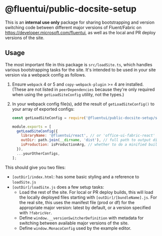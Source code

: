 # @fluentui/public-docsite-setup

This is an **internal use only** package for sharing bootstrapping and version switching code between different major versions of Fluent/Fabric on https://developer.microsoft.com/fluentui, as well as the local and PR deploy versions of the site.

## Usage

The most important file in this package is `src/loadSite.ts`, which handles various bootstrapping tasks for the site. It's intended to be used in your site version via a webpack config as follows.

1. Ensure `webpack` 4 or 5 and `copy-webpack-plugin` >= 4 are installed. (These are not listed in `peerDependencies` because they're only required when using the `getLoadSiteConfig` utility, not the types.)

1. In your webpack config file(s), add the result of `getLoadSiteConfig()` to your array of exported configs:

   ```js
   const getLoadSiteConfig = require('@fluentui/public-docsite-setup/scripts/getLoadSiteConfig');

   module.exports = [
     getLoadSiteConfig({
       libraryName: '@fluentui/react', // or 'office-ui-fabric-react' if appropriate
       outDir: path.join(__dirname, 'dist'), // full path to output directory
       isProduction: isProductionArg, // whether to do a minified build (filename is the same regardless)
     }),
     ...yourOtherConfigs,
   ];
   ```

This should give you two files:

- `[outDir]/index.html`: has some basic styling and a reference to `loadSite.js`
- `[outDir]/loadSite.js` does a few setup tasks:
  - Load the rest of the site. For local or PR deploy builds, this will load the locally deployed files starting with `[outDir]/[bundleName].js`. For the real site, this uses the manifest file (prod or df) for the appropriate major version: latest by default, or a version specified with `?fabricVer`.
  - Define `window.__versionSwitcherDefinition` with metadata for switching between available major versions of the site.
  - Define `window.MonacoConfig` used by the example editor.
